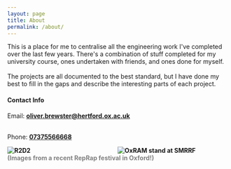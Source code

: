 ```yaml
---
layout: page
title: About
permalink: /about/
---
```


This is a place for me to centralise all the engineering work I've completed over the last few years.
There's a combination of stuff completed for my university course, ones undertaken with friends, and 
ones done for myself. 
\
\
The projects are all documented to the best standard, but I have done my best to fill in the gaps
and describe the interesting parts of each project.


#### Contact Info
<!-- Email: **oliver.brewster@hertford.ox.ac.uk**\ -->
Email: <b><a href="mailto:oliver.brewster@hertford.ox.ac.uk">oliver.brewster@hertford.ox.ac.uk</a></b>
<!-- Phone: **07375566668** -->
\
Phone: <b><a href="tel:07375566668">07375566668</a><b>
<div style="display: grid; grid-template-columns: 1fr 1fr;">
  <img src="/assets/About/R2D2.JPG" alt="R2D2" style="max-width: 100%;">
  <img src="/assets/About/OxRAM.JPG" alt="OxRAM stand at SMRRF" style="max-width: 100%;">
</div>

<span style="color:grey">
(Images from a recent RepRap festival in Oxford!)
</span>
